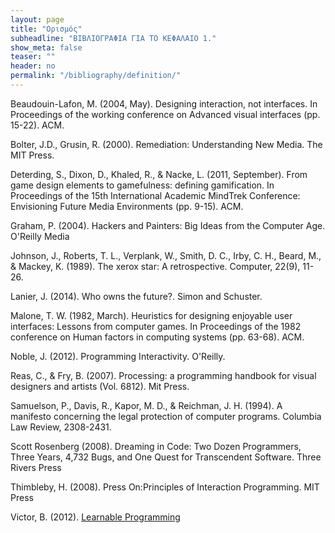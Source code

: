 ```yaml
---
layout: page
title: "Ορισμός"
subheadline: "ΒΙΒΛΙΟΓΡΑΦΙΑ ΓΙΑ ΤΟ ΚΕΦΑΛΑΙΟ 1."
show_meta: false
teaser: ""
header: no
permalink: "/bibliography/definition/"
---
```


Beaudouin-Lafon, M. (2004, May). Designing interaction, not interfaces. In Proceedings of the working conference on Advanced visual interfaces (pp. 15-22). ACM.

Bolter, J.D., Grusin, R. (2000). Remediation: Understanding New Media. The MIT Press.

Deterding, S., Dixon, D., Khaled, R., & Nacke, L. (2011, September). From game design elements to gamefulness: defining gamification. In Proceedings of the 15th International Academic MindTrek Conference: Envisioning Future Media Environments (pp. 9-15). ACM.

Graham, P. (2004). Hackers and Painters: Big Ideas from the Computer Age. O'Reilly Media

Johnson, J., Roberts, T. L., Verplank, W., Smith, D. C., Irby, C. H., Beard, M., & Mackey, K. (1989). The xerox star: A retrospective. Computer, 22(9), 11-26.

Lanier, J. (2014). Who owns the future?. Simon and Schuster.

Malone, T. W. (1982, March). Heuristics for designing enjoyable user interfaces: Lessons from computer games. In Proceedings of the 1982 conference on Human factors in computing systems (pp. 63-68). ACM.

Noble, J. (2012). Programming Interactivity. O'Reilly.

Reas, C., & Fry, B. (2007). Processing: a programming handbook for visual designers and artists (Vol. 6812). Mit Press.

Samuelson, P., Davis, R., Kapor, M. D., & Reichman, J. H. (1994). A manifesto concerning the legal protection of computer programs. Columbia Law Review, 2308-2431.

Scott Rosenberg (2008). Dreaming in Code: Two Dozen Programmers, Three Years, 4,732 Bugs, and One Quest for Transcendent Software. Three Rivers Press

Thimbleby, H. (2008). Press On:Principles of Interaction Programming. MIT Press

Victor, B. (2012). [Learnable Programming](http://worrydream.com/LearnableProgramming/)
